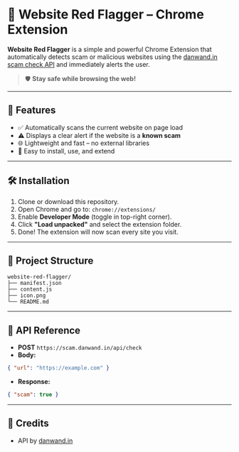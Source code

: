 

# 🔴 Website Red Flagger – Chrome Extension

**Website Red Flagger** is a simple and powerful Chrome Extension that automatically detects scam or malicious websites using the [danwand.in scam check API](https://scam.danwand.in/api/check) and immediately alerts the user.

> 🛡️ **Stay safe while browsing the web!**

---

## 🚀 Features

* ✅ Automatically scans the current website on page load
* ⚠️ Displays a clear alert if the website is a **known scam**
* 🌐 Lightweight and fast – no external libraries
* 🧩 Easy to install, use, and extend

---

## 🛠️ Installation

1. Clone or download this repository.
2. Open Chrome and go to: `chrome://extensions/`
3. Enable **Developer Mode** (toggle in top-right corner).
4. Click **"Load unpacked"** and select the extension folder.
5. Done! The extension will now scan every site you visit.

---

## 📂 Project Structure

```
website-red-flagger/
├── manifest.json
├── content.js
├── icon.png
└── README.md
```

---




## 🧪 API Reference

* **POST** `https://scam.danwand.in/api/check`
* **Body:**

```json
{ "url": "https://example.com" }
```

* **Response:**

```json
{ "scam": true }
```

---



## 🙌 Credits

* API by [danwand.in](https://scam.danwand.in)


